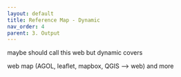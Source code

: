 ```yaml
---
layout: default
title: Reference Map - Dynamic
nav_order: 4
parent: 3. Output
---
```


maybe should call this web but dynamic covers 

web map (AGOL, leaflet, mapbox, QGIS --> web) and more

